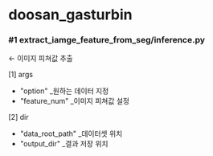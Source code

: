 # doosan_gasturbin

### #1 extract_iamge_feature_from_seg/inference.py 

← 이미지 피쳐값 추출

[1] args
  - "option" _원하는 데이터 지정
  - "feature_num" _이미지 피쳐값 설정
    
[2] dir
  - "data_root_path" _데이터셋 위치
  - "output_dir" _결과 저장 위치
